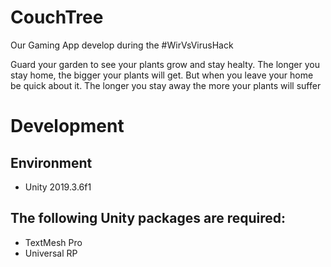 # CouchTree

Our Gaming App develop during the #WirVsVirusHack

Guard your garden to see your plants grow and stay healty.
The longer you stay home, the bigger your plants will get. But when you leave your home be quick about it. The longer you stay away the more your plants will suffer

# Development
## Environment
- Unity 2019.3.6f1


## The following Unity packages are required:
* TextMesh Pro
* Universal RP
